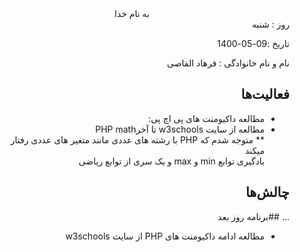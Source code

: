 <div dir="rtl" align="center">
به نام خدا
</div>
<div dir="rtl" align="right">
روز : شنبه 

تاریخ :09-05-1400 

نام و نام خانوادگی : فرهاد القاصی

## فعالیت‌ها
* مطالعه داکیومنت های پی اچ پی:<br>
* مطالعه از سایت w3schools تا آخرPHP math<br>
** متوجه شدم که PHP با رشته های عددی مانند متغیر های عددی رفتار میکند<br>
  یادگیری توابع min و max و یک سری از توابع ریاضی
## چالش‌ها
...
##برنامه روز بعد
* مطالعه ادامه داکیومنت های PHP از سایت w3schools
</div>

